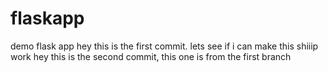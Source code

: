 # flaskapp
demo flask app
hey this is the first commit. lets see if i can make this shiiip work 
hey this is the second commit, this one is from the first branch
